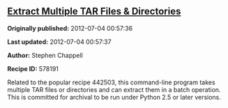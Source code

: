 ## [Extract Multiple TAR Files & Directories](https://code.activestate.com/recipes/578191-extract-multiple-tar-files-directories)

**Originally published:** 2012-07-04 00:57:36

**Last updated:** 2012-07-04 00:57:37

**Author:** Stephen Chappell

**Recipe ID:** 578191

Related to the popular recipe 442503, this command-line program takes multiple TAR files or directories and can extract them in a batch operation. This is committed for archival to be run under Python 2.5 or later versions.
